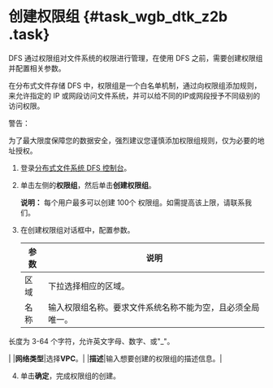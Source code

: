 # 创建权限组 {#task_wgb_dtk_z2b .task}

DFS 通过权限组对文件系统的权限进行管理，在使用 DFS 之前，需要创建权限组并配置相关参数。

在分布式文件存储 DFS 中，权限组是一个白名单机制，通过向权限组添加规则，来允许指定的 IP 或网段访问文件系统，并可以给不同的IP或网段授予不同级别的访问权限。

警告：

为了最大限度保障您的数据安全，强烈建议您谨慎添加权限组规则，仅为必要的地址授权。

1.  登录[分布式文件系统 DFS 控制台](https://dfs.console.aliyun.com)。 
2.  单击左侧的**权限组**，然后单击**创建权限组**。 

    **说明：** 每个用户最多可以创建 100个 权限组。如需提高该上限，请联系我们。

3.  在创建权限组对话框中，配置参数。 

    |参数|说明|
    |--|--|
    |区域|下拉选择相应的区域。|
    |名称|输入权限组名称。要求文件系统名称不能为空，且必须全局唯一。

长度为 3-64 个字符，允许英文字母、数字、或"\_"。

|
    |**网络类型**|选择**VPC**。|
    |**描述**|输入想要创建的权限组的描述信息。|

4.   单击**确定**，完成权限组的创建。 

